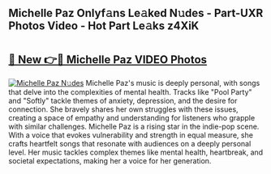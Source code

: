 ## Michelle Paz Onlyf𝚊ns Le𝚊ked N𝚞des - Part-UXR Photos Video - Hot Part Le𝚊ks z4XiK

# <h2><a href="http://ab26147.deff.icu/?id=Michelle+Paz">🔗 New 👉🔴 Michelle Paz VIDEO Photos</a></h2>

[![Michelle Paz N𝚞des](https://i.imgur.com/rIISA9y.gif)](http://ab26147.deff.icu/?id=Michelle+Paz)
Michelle Paz's music is deeply personal, with songs that delve into the complexities of mental health. Tracks like "Pool Party" and "Softly" tackle themes of anxiety, depression, and the desire for connection. She bravely shares her own struggles with these issues, creating a space of empathy and understanding for listeners who grapple with similar challenges. Michelle Paz is a rising star in the indie-pop scene. With a voice that evokes vulnerability and strength in equal measure, she crafts heartfelt songs that resonate with audiences on a deeply personal level. Her music tackles complex themes like mental health, heartbreak, and societal expectations, making her a voice for her generation.
